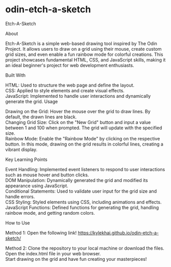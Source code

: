 # odin-etch-a-sketch

Etch-A-Sketch

About

Etch-A-Sketch is a simple web-based drawing tool inspired by The Odin Project. It allows users to draw on a grid using their mouse, create custom grid sizes, and even enable a fun rainbow mode for colorful creations. This project showcases fundamental HTML, CSS, and JavaScript skills, making it an ideal beginner's project for web development enthusiasts.

Built With

HTML: Used to structure the web page and define the layout.
<br>
CSS: Applied to style elements and create visual effects.
<br>
JavaScript: Implemented to handle user interactions and dynamically generate the grid.
Usage

Drawing on the Grid: Hover the mouse over the grid to draw lines. By default, the drawn lines are black.
<br>
Changing Grid Size: Click on the "New Grid" button and input a value between 1 and 100 when prompted. The grid will update with the specified size.
<br>
Rainbow Mode: Enable the "Rainbow Mode" by clicking on the respective button. In this mode, drawing on the grid results in colorful lines, creating a vibrant display.

Key Learning Points

Event Handling: Implemented event listeners to respond to user interactions such as mouse hover and button clicks.
<br>
DOM Manipulation: Dynamically generated the grid and modified its appearance using JavaScript.
<br>
Conditional Statements: Used to validate user input for the grid size and handle errors.
<br>
CSS Styling: Styled elements using CSS, including animations and effects.
<br>
JavaScript Functions: Defined functions for generating the grid, handling rainbow mode, and getting random colors.

How to Use

Method 1:
Open the following link!
https://kylekhai.github.io/odin-etch-a-sketch/

Method 2:
Clone the repository to your local machine or download the files.
<br>
Open the index.html file in your web browser.
<br>
Start drawing on the grid and have fun creating your masterpieces!
